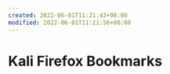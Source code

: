 ```yaml
---
created: 2022-06-01T11:21:43+08:00
modified: 2022-06-01T11:21:56+08:00
---
```


# Kali Firefox Bookmarks

